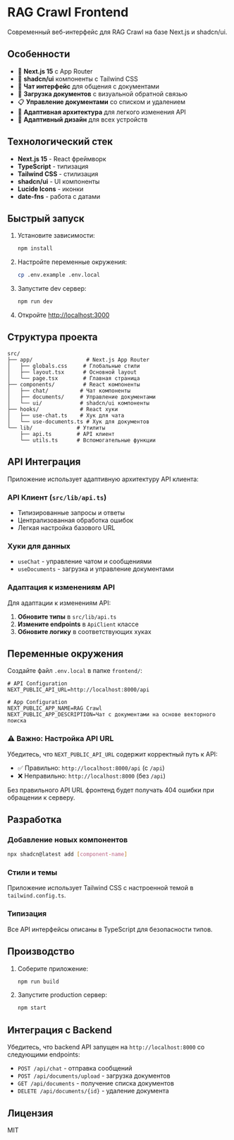 # RAG Crawl Frontend

Современный веб-интерфейс для RAG Crawl на базе Next.js и shadcn/ui.

## Особенности

- 🚀 **Next.js 15** с App Router
- 🎨 **shadcn/ui** компоненты с Tailwind CSS
- 💬 **Чат интерфейс** для общения с документами
- 📁 **Загрузка документов** с визуальной обратной связью
- 📋 **Управление документами** со списком и удалением
- 🔄 **Адаптивная архитектура** для легкого изменения API
- 📱 **Адаптивный дизайн** для всех устройств

## Технологический стек

- **Next.js 15** - React фреймворк
- **TypeScript** - типизация
- **Tailwind CSS** - стилизация
- **shadcn/ui** - UI компоненты
- **Lucide Icons** - иконки
- **date-fns** - работа с датами

## Быстрый запуск

1. Установите зависимости:
   ```bash
   npm install
   ```

2. Настройте переменные окружения:
   ```bash
   cp .env.example .env.local
   ```

3. Запустите dev сервер:
   ```bash
   npm run dev
   ```

4. Откройте [http://localhost:3000](http://localhost:3000)

## Структура проекта

```
src/
├── app/                 # Next.js App Router
│   ├── globals.css     # Глобальные стили
│   ├── layout.tsx      # Основной layout
│   └── page.tsx        # Главная страница
├── components/         # React компоненты
│   ├── chat/          # Чат компоненты
│   ├── documents/     # Управление документами
│   └── ui/            # shadcn/ui компоненты
├── hooks/             # React хуки
│   ├── use-chat.ts    # Хук для чата
│   └── use-documents.ts # Хук для документов
└── lib/              # Утилиты
    ├── api.ts        # API клиент
    └── utils.ts      # Вспомогательные функции
```

## API Интеграция

Приложение использует адаптивную архитектуру API клиента:

### API Клиент (`src/lib/api.ts`)
- Типизированные запросы и ответы
- Централизованная обработка ошибок
- Легкая настройка базового URL

### Хуки для данных
- `useChat` - управление чатом и сообщениями
- `useDocuments` - загрузка и управление документами

### Адаптация к изменениям API

Для адаптации к изменениям API:

1. **Обновите типы** в `src/lib/api.ts`
2. **Измените endpoints** в `ApiClient` классе
3. **Обновите логику** в соответствующих хуках

## Переменные окружения

Создайте файл `.env.local` в папке `frontend/`:

```env
# API Configuration
NEXT_PUBLIC_API_URL=http://localhost:8000/api

# App Configuration
NEXT_PUBLIC_APP_NAME=RAG Crawl
NEXT_PUBLIC_APP_DESCRIPTION=Чат с документами на основе векторного поиска
```

### ⚠️ Важно: Настройка API URL

Убедитесь, что `NEXT_PUBLIC_API_URL` содержит корректный путь к API:

- ✅ Правильно: `http://localhost:8000/api` (с `/api`)
- ❌ Неправильно: `http://localhost:8000` (без `/api`)

Без правильного API URL фронтенд будет получать 404 ошибки при обращении к серверу.

## Разработка

### Добавление новых компонентов

```bash
npx shadcn@latest add [component-name]
```

### Стили и темы

Приложение использует Tailwind CSS с настроенной темой в `tailwind.config.ts`.

### Типизация

Все API интерфейсы описаны в TypeScript для безопасности типов.

## Производство

1. Соберите приложение:
   ```bash
   npm run build
   ```

2. Запустите production сервер:
   ```bash
   npm start
   ```

## Интеграция с Backend

Убедитесь, что backend API запущен на `http://localhost:8000` со следующими endpoints:

- `POST /api/chat` - отправка сообщений
- `POST /api/documents/upload` - загрузка документов
- `GET /api/documents` - получение списка документов
- `DELETE /api/documents/{id}` - удаление документа

## Лицензия

MIT
